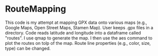 # RouteMapping
This code is my attempt at mapping GPX data onto various maps (e.g., Google Maps, Open Street Maps, Stamen Map).
User keeps .gpx files in a directory. Code reads latitude and longitude into a dataframe called "routes".
I use qmap to generate the map. I then use the aes command to plot the routes on tolp of the map.
Route line properties (e.g., color, size, type) can be changed.
